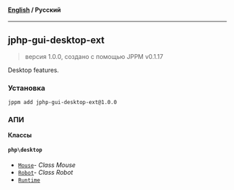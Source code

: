 #### [English](README.md) / **Русский**

---

## jphp-gui-desktop-ext
> версия 1.0.0, создано с помощью JPPM v0.1.17

Desktop features.

### Установка
```
jppm add jphp-gui-desktop-ext@1.0.0
```

### АПИ
**Классы**

#### `php\desktop`

- [`Mouse`](https://github.com/jphp-compiler/jphp/blob/master/exts/jphp-gui-desktop-ext/api-docs/classes/php/desktop/Mouse.ru.md)- _Class Mouse_
- [`Robot`](https://github.com/jphp-compiler/jphp/blob/master/exts/jphp-gui-desktop-ext/api-docs/classes/php/desktop/Robot.ru.md)- _Class Robot_
- [`Runtime`](https://github.com/jphp-compiler/jphp/blob/master/exts/jphp-gui-desktop-ext/api-docs/classes/php/desktop/Runtime.ru.md)